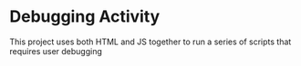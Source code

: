# Debugging Activity

This project uses both HTML and JS together to run a series of scripts that requires user debugging
